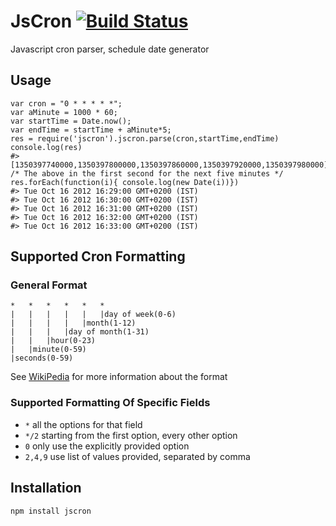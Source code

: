 JsCron [![Build Status](https://travis-ci.org/romansky/JsCron.png)](https://travis-ci.org/romansky/JsCron)
======

Javascript cron parser, schedule date generator

## Usage
	

	var cron = "0 * * * * *";
	var aMinute = 1000 * 60;
	var startTime = Date.now();
	var endTime = startTime + aMinute*5;
	res = require('jscron').jscron.parse(cron,startTime,endTime) 
	console.log(res)
	#> [1350397740000,1350397800000,1350397860000,1350397920000,1350397980000]
	/* The above in the first second for the next five minutes */
	res.forEach(function(i){ console.log(new Date(i))})
	#> Tue Oct 16 2012 16:29:00 GMT+0200 (IST)
	#> Tue Oct 16 2012 16:30:00 GMT+0200 (IST)
	#> Tue Oct 16 2012 16:31:00 GMT+0200 (IST)
	#> Tue Oct 16 2012 16:32:00 GMT+0200 (IST)
	#> Tue Oct 16 2012 16:33:00 GMT+0200 (IST)
	
## Supported Cron Formatting


### General Format

	*	*	*	*	*	*
	|	|	|	|	|	|day of week(0-6)
	|	|	|	|	|month(1-12)
	|	|	|	|day of month(1-31)
	|	|	|hour(0-23)
	|	|minute(0-59)
	|seconds(0-59)

See [WikiPedia](http://en.wikipedia.org/wiki/Cron) for more information about the format

### Supported Formatting Of Specific Fields

 * `*`  all the options for that field
 * `*/2` starting from the first option, every other option
 * `0` only use the explicitly provided option
 * `2,4,9` use list of values provided, separated by comma

## Installation

	npm install jscron
